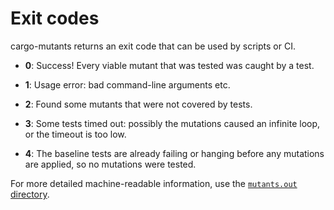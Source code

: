 # Exit codes

cargo-mutants returns an exit code that can be used by scripts or CI.

* **0**: Success! Every viable mutant that was tested was caught by a test.

* **1**: Usage error: bad command-line arguments etc.

* **2**: Found some mutants that were not covered by tests.

* **3**: Some tests timed out: possibly the mutations caused an infinite loop,
  or the timeout is too low.

* **4**: The baseline tests are already failing or hanging before any mutations are
  applied, so no mutations were tested.

For more detailed machine-readable information, use the [`mutants.out` directory](mutants-out.md).

